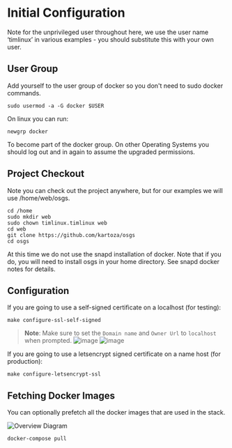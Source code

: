 # Initial Configuration

<div class="admonition warning">
Note for the unprivileged user throughout here, we use the user name ‘timlinux’
in various examples - you should substitute this with your own user.
</div>

## User Group

Add yourself to the user group of docker so you don't need to sudo docker
commands.

```
sudo usermod -a -G docker $USER

```

On linux you can run:

```
newgrp docker 
```

To become part of the docker group. On other Operating Systems you should log out and in again to assume the upgraded permissions.

## Project Checkout

Note you can check out the project anywhere, but for our examples we will use /home/web/osgs.

```
cd /home
sudo mkdir web
sudo chown timlinux.timlinux web
cd web
git clone https://github.com/kartoza/osgs
cd osgs
```

<div class="admonition warning">
At this time we do not use the snapd installation of docker. Note that if you do,
you will need to install osgs in your home directory. See snapd docker notes 
for details.
</div>

## Configuration

If you are going to use a self-signed certificate on a localhost (for testing):


```
make configure-ssl-self-signed
```
>**Note**: Make sure to set the `Domain name` and `Owner Url` to `localhost` when prompted. 
![image](https://user-images.githubusercontent.com/39700992/194015271-38a88908-7ed3-4965-ac7a-7d27a6150b94.png)
![image](https://user-images.githubusercontent.com/39700992/194015587-b1daacc2-556f-4849-a683-5a3f4d81ec5d.png)


If you are going to use a letsencrypt signed certificate on a name host (for production):


```
make configure-letsencrypt-ssl
```

## Fetching Docker Images

You can optionally prefetch all the docker images that are used in the stack.

![Overview Diagram](../img/docker-images.png)

```
docker-compose pull
```
